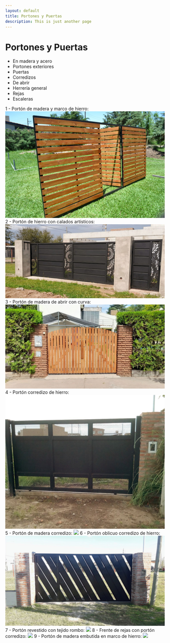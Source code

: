```yaml
---
layout: default
title: Portones y Puertas
description: This is just another page
---
```


# Portones y Puertas

* En madera y acero
* Portones exteriores
* Puertas 
* Corredizos
* De abrir
* Herrería general
* Rejas
* Escaleras

1 - Portón de madera y marco de hierro:
<img src="./assets/images/portones/porton1.jpeg" loading="lazy" class="full-width-image" />
2 - Portón de hierro con calados artísticos:
<img src="./assets/images/portones/porton2.jpg" loading="lazy" class="full-width-image" />
3 - Portón de madera de abrir con curva:
<img src="./assets/images/portones/porton3.jpg" loading="lazy" class="full-width-image" />
4 - Portón corredizo de hierro:
<img src="./assets/images/portones/porton4.jpg" loading="lazy" class="full-width-image" />
5 - Portón de madera corredizo:
<img src="./assets/images/portones/porton5.jpg" loading="lazy" class="full-width-image" />
6 - Portón oblicuo corredizo de hierro:
<img src="./assets/images/portones/porton6.jpg" loading="lazy" class="full-width-image" />
7 - Portón revestido con tejido rombo:
<img src="./assets/images/portones/porton7.jpg" loading="lazy" class="full-width-image" />
8 - Frente de rejas con portón corredizo:
<img src="./assets/images/portones/porton8.jpg" loading="lazy" class="full-width-image" />
9 - Portón de madera embutida en marco de hierro:
<img src="./assets/images/portones/porton9.jpg" loading="lazy" class="full-width-image" />
